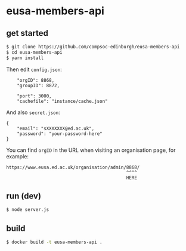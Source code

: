 # eusa-members-api

## get started

```bash
$ git clone https://github.com/compsoc-edinburgh/eusa-members-api
$ cd eusa-members-api
$ yarn install
```

Then edit `config.json`:

```
    "orgID": 8868,
    "groupID": 8872,

    "port": 3000,
    "cachefile": "instance/cache.json"
```

And also `secret.json`:

```
{
    "email": "sXXXXXXX@ed.ac.uk",
    "password": "your-password-here"
}
```

You can find `orgID` in the URL when visiting an organisation page, for example:

```
https://www.eusa.ed.ac.uk/organisation/admin/8868/
                                             ^^^^
                                             HERE
```

## run (dev)

```bash
$ node server.js
```

## build

```bash
$ docker build -t eusa-members-api .
```
